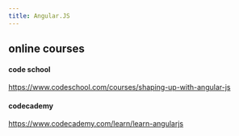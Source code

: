 ```yaml
---
title: Angular.JS
---
```




## online courses

#### code school
https://www.codeschool.com/courses/shaping-up-with-angular-js

#### codecademy
https://www.codecademy.com/learn/learn-angularjs
